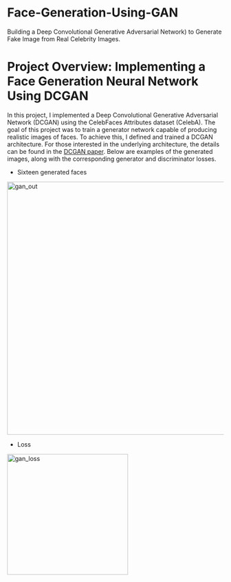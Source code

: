 # Face-Generation-Using-GAN
Building a Deep Convolutional Generative Adversarial Network) to Generate Fake Image from Real Celebrity Images.

# Project Overview: Implementing a Face Generation Neural Network Using DCGAN
In this project, I implemented a Deep Convolutional Generative Adversarial Network (DCGAN) using the CelebFaces Attributes dataset (CelebA). The goal of this project was to train a generator network capable of producing realistic images of faces. To achieve this, I defined and trained a DCGAN architecture. For those interested in the underlying architecture, the details can be found in the [DCGAN paper](https://arxiv.org/pdf/1511.06434.pdf). Below are examples of the generated images, along with the corresponding generator and discriminator losses.


* Sixteen generated faces
<img width="589" alt="gan_out" src="https://github.com/hamidghasemi69/Face-Generation-Using-GAN/assets/22797186/b9254beb-d212-40f6-982f-f729f1f5b6bd">



* Loss
<img width="281" alt="gan_loss" src="https://github.com/hamidghasemi69/Face-Generation-Using-GAN/assets/22797186/cd00a153-0fe5-4d21-9c64-22f5d560daf8">
